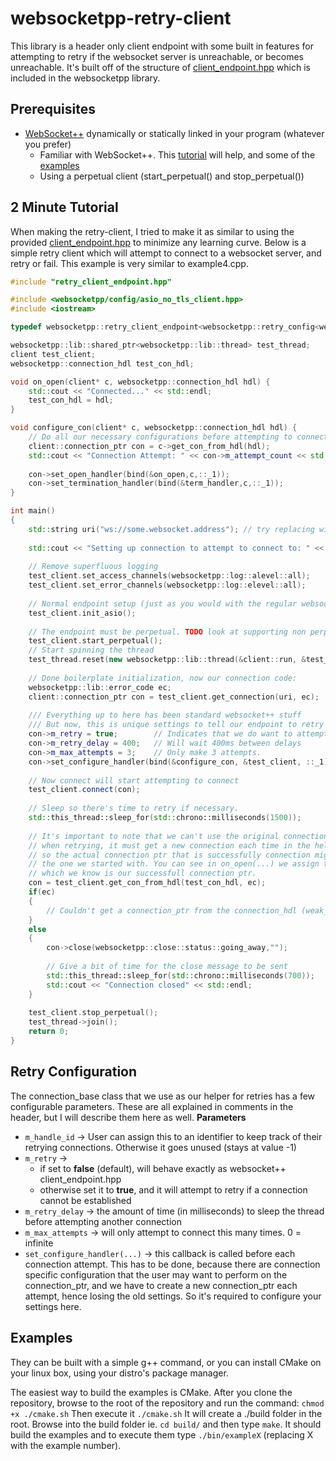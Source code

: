 websocketpp-retry-client
========================

This library is a header only client endpoint with some built in features for attempting to retry if the websocket server is unreachable, or becomes unreachable.
It's built off of the structure of [client_endpoint.hpp](https://github.com/zaphoyd/websocketpp/blob/0.3.0/websocketpp/roles/client_endpoint.hpp) which is included in the websocketpp library.

Prerequisites
-------------
* [WebSocket++](https://github.com/zaphoyd/websocketpp) dynamically or statically linked in your program (whatever you prefer)
  * Familiar with WebSocket++. This [tutorial](https://github.com/zaphoyd/websocketpp/blob/0.3.0/tutorials/utility_client/utility_client.md) will help, and some of the [examples](https://github.com/zaphoyd/websocketpp/tree/0.3.0/examples)
  * Using a perpetual client (start_perpetual() and stop_perpetual())

2 Minute Tutorial
-----------------
When making the retry-client, I tried to make it as similar to using the provided [client_endpoint.hpp](https://github.com/zaphoyd/websocketpp/blob/0.3.0/websocketpp/roles/client_endpoint.hpp) to minimize any learning curve. Below is a simple retry client which will attempt to connect to a websocket server, and retry or fail.
This example is very similar to example4.cpp.

```cpp
#include "retry_client_endpoint.hpp"

#include <websocketpp/config/asio_no_tls_client.hpp>
#include <iostream>

typedef websocketpp::retry_client_endpoint<websocketpp::retry_config<websocketpp::config::asio_client>> client;

websocketpp::lib::shared_ptr<websocketpp::lib::thread> test_thread;
client test_client;
websocketpp::connection_hdl test_con_hdl;

void on_open(client* c, websocketpp::connection_hdl hdl) {
	std::cout << "Connected..." << std::endl;
    test_con_hdl = hdl;
}

void configure_con(client* c, websocketpp::connection_hdl hdl) {
	// Do all our necessary configurations before attempting to connect
	client::connection_ptr con = c->get_con_from_hdl(hdl);
	std::cout << "Connection Attempt: " << con->m_attempt_count << std::endl;
	
	con->set_open_handler(bind(&on_open,c,::_1));
	con->set_termination_handler(bind(&term_handler,c,::_1));
}

int main()
{
	std::string uri("ws://some.websocket.address"); // try replacing with ws://echo.websocket.org
	
	std::cout << "Setting up connection to attempt to connect to: " << uri << std::endl;
	
	// Remove superfluous logging
	test_client.set_access_channels(websocketpp::log::alevel::all);
    test_client.set_error_channels(websocketpp::log::elevel::all);
        
	// Normal endpoint setup (just as you would with the regular websocketpp::client)
	test_client.init_asio();
	
	// The endpoint must be perpetual. TODO look at supporting non perpetual (will have to use .reset())
	test_client.start_perpetual();
	// Start spinning the thread
	test_thread.reset(new websocketpp::lib::thread(&client::run, &test_client));
	
	// Done boilerplate initialization, now our connection code:
	websocketpp::lib::error_code ec;
	client::connection_ptr con = test_client.get_connection(uri, ec);
	
	/// Everything up to here has been standard websocket++ stuff
	/// But now, this is unique settings to tell our endpoint to retry
	con->m_retry = true;		// Indicates that we do want to attempt to retry connecting (if first attempt fails)
	con->m_retry_delay = 400;	// Will wait 400ms between delays
	con->m_max_attempts = 3;	// Only make 3 attempts.
	con->set_configure_handler(bind(&configure_con, &test_client, ::_1));
	
    // Now connect will start attempting to connect
    test_client.connect(con);
    
    // Sleep so there's time to retry if necessary.
    std::this_thread::sleep_for(std::chrono::milliseconds(1500));
    
    // It's important to note that we can't use the original connection ptr from above, because
    // when retrying, it must get a new connection each time in the helper class
    // so the actual connection ptr that is successfully connection might be different from
    // the one we started with. You can see in on_open(...) we assign the test_con_hdl
    // which we know is our successfull connection ptr.
    con = test_client.get_con_from_hdl(test_con_hdl, ec);
    if(ec)
    {
		// Couldn't get a connection_ptr from the connection_hdl (weak_ptr), so it either never connected, or connection was already closed.
	}
	else
	{
		con->close(websocketpp::close::status::going_away,"");
		
		// Give a bit of time for the close message to be sent
		std::this_thread::sleep_for(std::chrono::milliseconds(700));
		std::cout << "Connection closed" << std::endl;
	}
    
    test_client.stop_perpetual();
    test_thread->join();
    return 0;
}
```

Retry Configuration
-------------------
The connection_base class that we use as our helper for retries has a few configurable parameters. These are all explained in comments in the header, but I will describe them here as well.
**Parameters**
* ``m_handle_id`` -> User can assign this to an identifier to keep track of their retrying connections. Otherwise it goes unused (stays at value -1)
* ``m_retry`` -> 
  * if set to **false** (default), will behave exactly as websocket++ client_endpoint.hpp
  * otherwise set it to **true**, and it will attempt to retry if a connection cannot be established
* ``m_retry_delay`` -> the amount of time (in milliseconds) to sleep the thread before attempting another connection
* ``m_max_attempts`` -> will only attempt to connect this many times. 0 = infinite
* ``set_configure_handler(...)`` -> this callback is called before each connection attempt. This has to be done, because there are connection specific configuration that the user may want to perform on the connection_ptr, and we have to create a new connection_ptr each attempt, hence losing the old settings. So it's required to configure your settings here.

Examples
--------
They can be built with a simple g++ command, or you can install CMake on your linux box, using your distro's package manager.

The easiest way to build the examples is CMake. After you clone the repository, browse to the root of the repository and run the command:
```chmod +x ./cmake.sh```
Then execute it
```./cmake.sh```
It will create a ./build folder in the root. Browse into the build folder ie. ``cd build/`` and then type ``make``. It should build the examples and to execute them type ``./bin/exampleX`` (replacing X with the example number).
